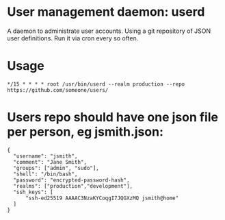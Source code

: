 # User management daemon: userd

A daemon to administrate user accounts. Using a git repository of JSON user definitions. Run it via cron every so
often.

# Usage

    */15 * * * * root /usr/bin/userd --realm production --repo https://github.com/someone/users/
    
# Users repo should have one json file per person, eg jsmith.json:

    {
      "username": "jsmith",
      "comment": "Jane Smith",
      "groups": ["admin", "sudo"],
      "shell": "/bin/bash",
      "password": "encrypted-password-hash",
      "realms": ["production","development"],
      "ssh_keys": [
          "ssh-ed25519 AAAAC3NzaKYCoqgI7JQGXzMQ jsmith@home"
      ]
    }
